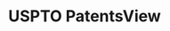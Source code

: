 ---
bigquery: https://console.cloud.google.com/bigquery?p=patents-public-data&d=patentsview&page=dataset
citation: Attribution should be given to PatentsView for use, distribution, or derivative
  works.
code: https://github.com/CSSIP-AIR/PatentsView-Code-Snippets/
contributors: USPTO
cost: None
description: 'PatentsView includes US patent data including raw data (summaries, applications,
  pregrant applications), disambugations of inventors and assignees, and inventor
  gender estimates.  Also foreign priority data, # of figures and sheets, and government
  interest statements.'
documentation: https://patentsview.org/query/builder-faqs
last_edit: Mon, 04 Apr 2022 19:02:57 GMT
location: https://patentsview.org/
maintained_by: USPTO
record_creation_timestamp: 12/2/2020 17:20:46
schema_fields: '[''section_id'', ''organization_id'', ''lawyer_id'', ''num_sheets'',
  ''relkind'', ''rel_id'', ''disclaimer_date'', ''contract_award_number'', ''disamb_inventor_id_20181127'',
  ''disamb_inventor_id_20190820'', ''level_three'', ''term_extension'', ''classification_level'',
  ''num_figures'', ''disamb_assignee_id_20200929'', ''disamb_inventor_id_20170808'',
  ''f371_date'', ''latitude'', ''name_last'', ''section'', ''number'', ''classification_data_source'',
  ''variety'', ''term_disclaimer'', ''disamb_inventor_id_20171003'', ''organization'',
  ''county_fips'', ''disamb_inventor_id_20200331'', ''status'', ''series_code'', ''latin_name'',
  ''ipc_class'', ''disamb_inventor_id_20170307'', ''f102_date'', ''disamb_inventor_id_20191231'',
  ''_102_date'', ''mainclass_id'', ''withdrawn'', ''title'', ''ipc_version_indicator'',
  ''disamb_assignee_id_20200630'', ''application_id'', ''subclass_id'', ''rule_47'',
  ''exemplary'', ''lapse_of_patent'', ''symbol_position'', ''type'', ''male_flag'',
  ''num'', ''field_id'', ''kind'', ''dependent'', ''designation'', ''subclass'', ''level_two'',
  ''name'', ''group_id'', ''location_id'', ''group'', ''country_transformed'', ''male'',
  ''role'', ''date'', ''disamb_inventor_id_20180528'', ''patent_id'', ''attribution_status'',
  ''rawinventor_id'', ''disamb_inventor_id_20200630'', ''inventor_id'', ''abstract'',
  ''main_group'', ''classification_value'', ''deceased'', ''latlong'', ''rawlocation_id'',
  ''disamb_assignee_id_20181127'', ''disamb_assignee_id_20200331'', ''disamb_assignee_id_20190820'',
  ''country'', ''fname'', ''term_grant'', ''length'', ''reldocno'', ''doc_type'',
  ''citation_id'', ''gi_statement'', ''sector_title'', ''county'', ''disamb_inventor_id_20171226'',
  ''city'', ''classification_status'', ''disamb_assignee_id_20190312'', ''field_title'',
  ''publication_number'', ''uuid'', ''disamb_assignee_id_20191008'', ''disamb_inventor_id_20191008'',
  ''action_date'', ''subgroup'', ''state_fips'', ''assignee_id'', ''subcategory_id'',
  ''level_one'', ''name_first'', ''_371_date'', ''disamb_assignee_id_20191231'', ''text'',
  ''sequence'', ''lname'', ''disamb_inventor_id_20200929'', ''longitude'', ''state'',
  ''id'', ''subsection_id'', ''category'', ''applicant_type'', ''doctype'', ''subgroup_id'',
  ''disamb_inventor_id_20190312'', ''disamb_inventor_id_20201229'', ''category_id'',
  ''num_claims'', ''filename'', ''rawassignee_id'']'
shortname: patentsview
tags:
- disambiguation
- United States
- gender
terms_of_use: Creative Commons Attribution 4.0 International License.
timeframe: 1963-1999
title: USPTO PatentsView
uuid: cf1780b1-e265-4e49-8d1d-83b9cfe0fd9a
---